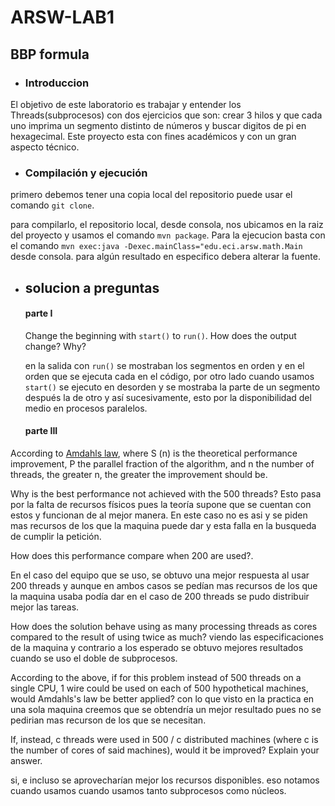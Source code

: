 # ARSW-LAB1

## BBP formula

- ### Introduccion
El objetivo de este laboratorio es trabajar y entender los Threads(subprocesos) con dos ejercicios que son: crear 3 hilos y que cada uno imprima un segmento distinto de números y buscar digitos de pi en hexagecimal. Este proyecto esta con fines académicos y con un gran aspecto técnico.

- ### Compilación y ejecución
primero debemos tener una copia local del repositorio puede usar el comando `git clone`. 

para compilarlo, el repositorio local, desde consola, nos ubicamos en la raiz del proyecto y usamos el comando `mvn package`.
Para la ejecucion basta con el comando `mvn exec:java -Dexec.mainClass="edu.eci.arsw.math.Main` desde consola. para algún resultado en especifico debera alterar la fuente.

- ## solucion a preguntas
	#### parte I
	Change the beginning with `start()` to `run()`. How does the output change? Why?
	
	en la salida con `run()` se mostraban los segmentos en orden y en el orden que se ejecuta cada en el código, por otro lado cuando usamos `start()` se ejecuto en desorden y se mostraba la parte de un segmento después la de otro y así sucesivamente, esto por la disponibilidad del medio en procesos paralelos.

	#### parte III

According to [Amdahls law](https://www.pugetsystems.com/labs/articles/Estimating-CPU-Performance-using-Amdahls-Law-619/#WhatisAmdahlsLaw?), where S (n) is the theoretical performance improvement, P the parallel fraction of the algorithm, and n the number of threads, the greater n, the greater the improvement should be. 

Why is the best performance not achieved with the 500 threads? 
Esto pasa por la falta de recursos físicos pues la teoría supone que se cuentan con estos y funcionan de al mejor manera. En este caso no es asi y se piden mas recursos de los que la maquina puede dar y esta falla en la busqueda de cumplir la petición.

How does this performance compare when 200 are used?.

En el caso del equipo que se uso, se obtuvo una mejor respuesta al usar 200 threads y aunque en ambos casos se pedían mas recursos de los que la maquina usaba podía dar en el caso de 200 threads se pudo distribuir mejor las tareas.

How does the solution behave using as many processing threads as cores compared to the result of using twice as much?
viendo las especificaciones de la maquina y contrario a los esperado se obtuvo mejores resultados cuando se uso el doble de subprocesos.

According to the above, if for this problem instead of 500 threads on a single CPU, 1 wire could be used on each of 500 hypothetical machines, would Amdahls's law be better applied? 
con lo que visto en la practica en una sola maquina creemos que se obtendría un mejor resultado  pues no se pedirian mas recurson de los que se necesitan.

If, instead, c threads were used in 500 / c distributed machines (where c is the number of cores of said machines), would it be improved? Explain your answer.

si, e incluso se aprovecharían mejor los recursos disponibles. eso notamos cuando usamos cuando usamos tanto subprocesos como núcleos.
